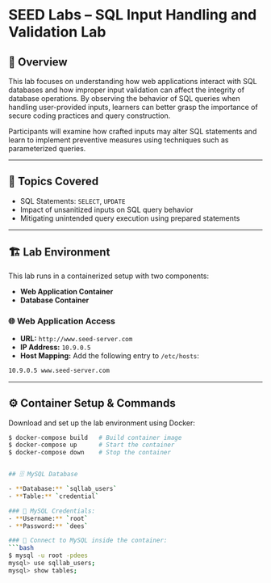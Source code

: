 # **SEED Labs – SQL Input Handling and Validation Lab**

## 📌 Overview  
This lab focuses on understanding how web applications interact with SQL databases and how improper input validation can affect the integrity of database operations. By observing the behavior of SQL queries when handling user-provided inputs, learners can better grasp the importance of secure coding practices and query construction.

Participants will examine how crafted inputs may alter SQL statements and learn to implement preventive measures using techniques such as parameterized queries.

---

## 🔹 Topics Covered

- SQL Statements: `SELECT`, `UPDATE`  
- Impact of unsanitized inputs on SQL query behavior  
- Mitigating unintended query execution using prepared statements  

---

## 🏗️ Lab Environment

This lab runs in a containerized setup with two components:

- **Web Application Container**  
- **Database Container**

### 🌐 Web Application Access  
- **URL:** `http://www.seed-server.com`  
- **IP Address:** `10.9.0.5`  
- **Host Mapping:** Add the following entry to `/etc/hosts`:  
```bash
10.9.0.5 www.seed-server.com

  ```

---
## ⚙️ Container Setup & Commands
Download and set up the lab environment using Docker:

```bash
$ docker-compose build   # Build container image
$ docker-compose up      # Start the container
$ docker-compose down    # Stop the container


## 🗄️ MySQL Database

- **Database:** `sqllab_users`
- **Table:** `credential`

### 🔹 MySQL Credentials:
- **Username:** `root`
- **Password:** `dees`

### 🔹 Connect to MySQL inside the container:
```bash
$ mysql -u root -pdees
mysql> use sqllab_users;
mysql> show tables;

